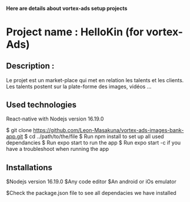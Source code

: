 #### Here are details about vortex-ads setup projects

# Project name : HelloKin (for vortex-Ads)

## Description :

Le projet est un market-place qui met en relation les talents et les clients. Les talents postent sur la plate-forme des images, vidéos ...

## Used technologies

React-native with Nodejs version 16.19.0

$ git clone https://github.com/Leon-Masakuna/vortex-ads-images-bank-app.git
$ cd ../path/to/the/file
$ Run npm install to set up all used dependancies
$ Run expo start to run the app
$ Run expo start -c if you have a troubleshoot when running the app

## Installations

$Nodejs version 16.19.0
$Any code editor
$An android or iOs emulator

$Check the package.json file to see all dependacies we have installed
